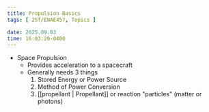 ```yaml
---
title: Propulsion Basics
tags: [ 25f/ENAE457, Topics ]

date: 2025.09.03
time: 16:03:20-0400
---
```


- Space Propulsion
    - Provides acceleration to a spacecraft
    - Generally needs 3 things
        1. Stored Energy or Power Source
        2. Method of Power Conversion
        3. [[propellant | Propellant]] or reaction "particles" (matter or photons)
